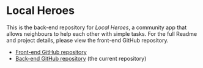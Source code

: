 # Local Heroes

This is the back-end repository for *Local Heroes*, a community app that allows neighbours to help each other with simple tasks. For the full Readme and project details, please view the front-end GitHub repository.
* [Front-end GitHub repository](https://github.com/david-millett/local-heroes-frontend)
* [Back-end GitHub repository](https://github.com/david-millett/local-heroes-backend) (the current repository)
